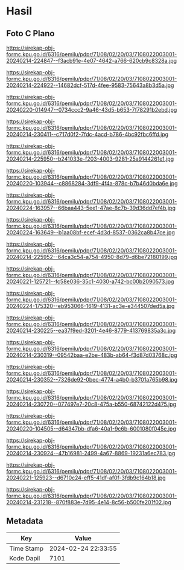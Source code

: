# Hasil

## Foto C Plano

https://sirekap-obj-formc.kpu.go.id/6316/pemilu/pdpr/71/08/02/20/03/7108022003001-20240214-224847--f3acb91e-4e07-4642-a766-620cb9c8328a.jpg

https://sirekap-obj-formc.kpu.go.id/6316/pemilu/pdpr/71/08/02/20/03/7108022003001-20240214-224922--14682dcf-517d-4fee-9583-75643a8b3d5a.jpg

https://sirekap-obj-formc.kpu.go.id/6316/pemilu/pdpr/71/08/02/20/03/7108022003001-20240220-014947--0734ccc2-9a46-43d5-b653-7f78291b2ebd.jpg

https://sirekap-obj-formc.kpu.go.id/6316/pemilu/pdpr/71/08/02/20/03/7108022003001-20240214-230411--c717d0f2-7fdc-4acd-b786-4bc92fbc6ffd.jpg

https://sirekap-obj-formc.kpu.go.id/6316/pemilu/pdpr/71/08/02/20/03/7108022003001-20240214-225950--b241033e-f203-4003-9281-25a9144261e1.jpg

https://sirekap-obj-formc.kpu.go.id/6316/pemilu/pdpr/71/08/02/20/03/7108022003001-20240220-103944--c8868284-3df9-4f4a-878c-b7b46d0bda6e.jpg

https://sirekap-obj-formc.kpu.go.id/6316/pemilu/pdpr/71/08/02/20/03/7108022003001-20240224-163957--66baa443-5ee1-47ae-8c7b-39d36dd7ef4b.jpg

https://sirekap-obj-formc.kpu.go.id/6316/pemilu/pdpr/71/08/02/20/03/7108022003001-20240224-163649--b1aa08bf-ecef-4d3d-8537-0362ca8b47ce.jpg

https://sirekap-obj-formc.kpu.go.id/6316/pemilu/pdpr/71/08/02/20/03/7108022003001-20240214-225952--64ca3c54-a754-4950-8d79-d6be72180199.jpg

https://sirekap-obj-formc.kpu.go.id/6316/pemilu/pdpr/71/08/02/20/03/7108022003001-20240221-125721--fc58e036-35c1-4030-a742-bc00b2090573.jpg

https://sirekap-obj-formc.kpu.go.id/6316/pemilu/pdpr/71/08/02/20/03/7108022003001-20240224-175320--eb953066-1619-4131-ac3e-e344507ded5a.jpg

https://sirekap-obj-formc.kpu.go.id/6316/pemilu/pdpr/71/08/02/20/03/7108022003001-20240214-230225--ea37f9ed-3201-4e46-8779-413769835a3c.jpg

https://sirekap-obj-formc.kpu.go.id/6316/pemilu/pdpr/71/08/02/20/03/7108022003001-20240214-230319--09542baa-e2be-483b-ab64-f3d87d03768c.jpg

https://sirekap-obj-formc.kpu.go.id/6316/pemilu/pdpr/71/08/02/20/03/7108022003001-20240214-230352--7326de92-0bec-4774-a4b0-b3701a765b98.jpg

https://sirekap-obj-formc.kpu.go.id/6316/pemilu/pdpr/71/08/02/20/03/7108022003001-20240214-230720--077497e7-20c8-475a-b550-68742122d475.jpg

https://sirekap-obj-formc.kpu.go.id/6316/pemilu/pdpr/71/08/02/20/03/7108022003001-20240220-104505--d64347bb-dfa6-40a1-9c6b-6001080f045e.jpg

https://sirekap-obj-formc.kpu.go.id/6316/pemilu/pdpr/71/08/02/20/03/7108022003001-20240214-230924--47b16981-2499-4a67-8869-19231a6ec783.jpg

https://sirekap-obj-formc.kpu.go.id/6316/pemilu/pdpr/71/08/02/20/03/7108022003001-20240221-125923--d6710c24-eff5-41df-af0f-3fdb9c164b18.jpg

https://sirekap-obj-formc.kpu.go.id/6316/pemilu/pdpr/71/08/02/20/03/7108022003001-20240214-231218--870f883e-7d95-4e14-8c56-b500fe201f02.jpg


## Metadata

| Key        | Value               |
| ---------- | ------------------- |
| Time Stamp | 2024-02-24 22:33:55 |
| Kode Dapil | 7101                |



